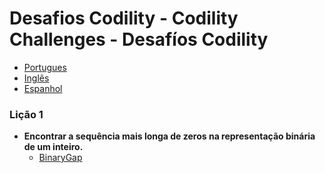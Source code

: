 # Desafios Codility - Codility Challenges - Desafíos Codility

- [Portugues]()
- [Inglês]()
- [Espanhol]()

### Lição 1
- __Encontrar a sequência mais longa de zeros na representação binária de um inteiro.__
	 - [BinaryGap]()
